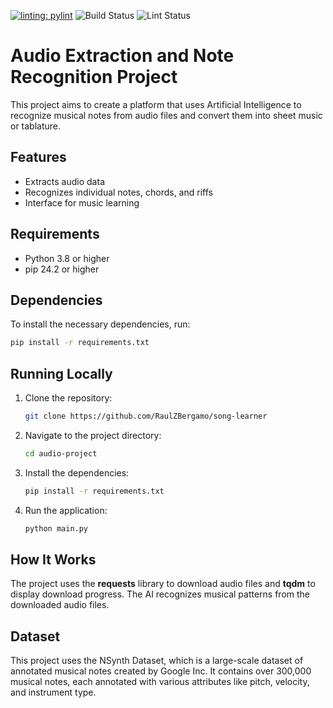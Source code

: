 [![linting: pylint](https://img.shields.io/badge/linting-pylint-yellowgreen)](https://github.com/pylint-dev/pylint)
![Build Status](https://github.com/RaulZBergamo/song-learner/actions/workflows/python-app.yml/badge.svg)
![Lint Status](https://github.com/RaulZBergamo/song-learner/actions/workflows/pylint.yml/badge.svg)

# Audio Extraction and Note Recognition Project

This project aims to create a platform that uses Artificial Intelligence to recognize musical notes from audio files and convert them into sheet music or tablature.

## Features
- Extracts audio data
- Recognizes individual notes, chords, and riffs
- Interface for music learning

## Requirements

- Python 3.8 or higher
- pip 24.2 or higher

## Dependencies

To install the necessary dependencies, run:

```bash
pip install -r requirements.txt
```

## Running Locally

1. Clone the repository:
   ```bash
   git clone https://github.com/RaulZBergamo/song-learner
   ```

2. Navigate to the project directory:
   ```bash
   cd audio-project
   ```

3. Install the dependencies:
   ```bash
   pip install -r requirements.txt
   ```

4. Run the application:
   ```bash
   python main.py
   ```

## How It Works

The project uses the **requests** library to download audio files and **tqdm** to display download progress. The AI recognizes musical patterns from the downloaded audio files.

## Dataset

This project uses the NSynth Dataset, which is a large-scale dataset of annotated musical notes created by Google Inc. It contains over 300,000 musical notes, each annotated with various attributes like pitch, velocity, and instrument type.
